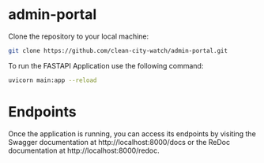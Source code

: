 # admin-portal

Clone the repository to your local machine:
```bash
git clone https://github.com/clean-city-watch/admin-portal.git
```
To run the FASTAPI Application use the following command:

```bash
uvicorn main:app --reload
```

# Endpoints
Once the application is running, you can access its endpoints by visiting the Swagger documentation at http://localhost:8000/docs or the ReDoc documentation at http://localhost:8000/redoc.
